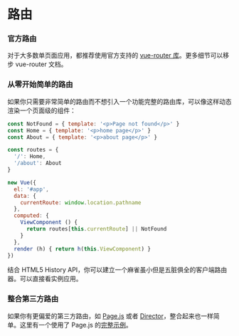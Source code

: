 # 路由
### 官方路由
对于大多数单页面应用，都推荐使用官方支持的 [vue-router 库](https://github.com/vuejs/vue-router)。更多细节可以移步 vue-router 文档。

### 从零开始简单的路由
如果你只需要非常简单的路由而不想引入一个功能完整的路由库，可以像这样动态渲染一个页面级的组件：
```js
const NotFound = { template: '<p>Page not found</p>' }
const Home = { template: '<p>home page</p>' }
const About = { template: '<p>about page</p>' }

const routes = {
  '/': Home,
  '/about': About
}

new Vue({
  el: '#app',
  data: {
    currentRoute: window.location.pathname
  },
  computed: {
    ViewComponent () {
      return routes[this.currentRoute] || NotFound
    }
  },
  render (h) { return h(this.ViewComponent) }
})
```
结合 HTML5 History API，你可以建立一个麻雀虽小但是五脏俱全的客户端路由器。可以直接看实例应用。

### 整合第三方路由
如果你有更偏爱的第三方路由，如 [Page.js](https://github.com/visionmedia/page.js) 或者 [Director](https://github.com/flatiron/director)，整合起来也一样简单。这里有一个使用了 Page.js 的[完整示例](https://github.com/chrisvfritz/vue-2.0-simple-routing-example/tree/pagejs)。